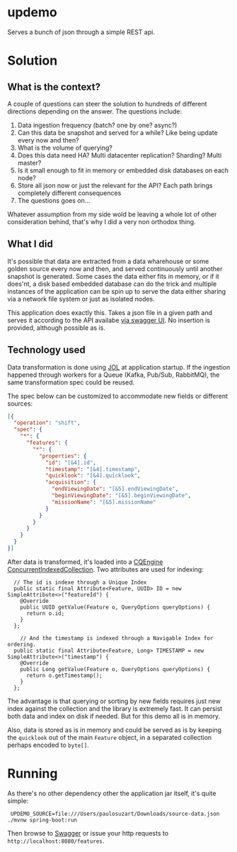 # updemo

Serves a bunch of json through a simple REST api.

# Solution

## What is the context?

A couple of questions can steer the solution to hundreds of different directions depending on the answer. The questions include:

1. Data ingestion frequency (batch? one by one? async?)
1. Can this data be snapshot and served for a while? Like being update every now and then?
1. What is the volume of querying?
1. Does this data need HA? Multi datacenter replication? Sharding? Multi master?
1. Is it small enough to fit in memory or embedded disk databases on each node?
1. Store all json now or just the relevant for the API? Each path brings completely different consequences
1. The questions goes on...

Whatever assumption from my side wold be leaving a whole lot of other consideration behind, that's why I did a very non orthodox thing.

## What I did

It's possible that data are extracted from a data wharehouse or some golden source every now and then, and served continuously until another snapshot is generated.
Some cases the data either fits in memory, or if it does'nt, a disk based embedded database can do the trick and multiple instances of the application can be spin up to serve the data either sharing via a network file system or just as isolated nodes.

This application does exactly this. Takes a json file in a given path and serves it according to the API availabe [via swagger UI](http://localhost:8080/swagger-ui.html). No insertion is provided, although possible as is.

## Technology used

Data transformation is done using [JOL](https://github.com/bazaarvoice/jolt) at application startup. If the ingestion happened through workers for a Queue (Kafka, Pub/Sub, RabbitMQ), the same transformation spec could be reused.

The spec below can be customized to accommodate new fields or different sources:

```json
[{
  "operation": "shift",
  "spec": {
    "*": {
      "features": {
        "*": {
          "properties": {
            "id": "[&4].id",
            "timestamp": "[&4].timestamp",
            "quicklook": "[&4].quicklook",
            "acquisition": {
              "endViewingDate": "[&5].endViewingDate",
              "beginViewingDate": "[&5].beginViewingDate",
              "missionName": "[&5].missionName"
            }
          }
        }
      }
    }
  }
}]
```

After data is transformed, it's loaded into a [CQEngine](https://github.com/npgall/cqengine) [ConcurrentIndexedCollection](http://htmlpreview.github.io/?http://raw.githubusercontent.com/npgall/cqengine/master/documentation/javadoc/apidocs/com/googlecode/cqengine/ConcurrentIndexedCollection.html). Two attributes are used for indexing:

```
  // The id is indexe through a Unique Index
  public static final Attribute<Feature, UUID> ID = new SimpleAttribute<>("featureId") {
    @Override
    public UUID getValue(Feature o, QueryOptions queryOptions) {
      return o.id;
    }
  };
	
	// And the timestamp is indexed through a Navigable Index for ordering.
  public static final Attribute<Feature, Long> TIMESTAMP = new SimpleAttribute<>("timestamp") {
    @Override
    public Long getValue(Feature o, QueryOptions queryOptions) {
      return o.getTimestamp();
    }
  };
```

The advantage is that querying or sorting by new fields requires just new index against the collection and the library is extremely fast. It can persist both data and index on disk if needed. But for this demo all is in memory.

Also, data is stored as is in memory and could be served as is by keeping the `quicklook` out of the main `Feature` object, in a separated collection perhaps encoded to `byte[]`.
 
# Running

As there's no other dependency other the application jar itself, it's quite simple:

```$bash
 UPDEMO_SOURCE=file:///Users/paulosuzart/Downloads/source-data.json ./mvnw spring-boot:run
```

Then browse to [Swagger](http://localhost:8080/swagger-ui.html) or issue your http requests to `http://localhost:8080/features`.


   